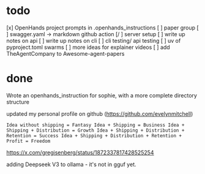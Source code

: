 # todo
[x] OpenHands project prompts in .openhands_instructions
[ ] paper group 
[ ] swagger.yaml -> markdown github action
[/ ] server setup
[ ] write up notes on api 
[ ] write up notes on cli
[ ] cli testing/ api testing
[ ] uv of pyproject.toml swarms
[ ] more ideas for explainer videos
[ ] add TheAgentCompany to Awesome-agent-papers

# done
Wrote an openhands_instruction for sophie, with a more complete directory structure

updated my personal profile on github (https://github.com/evelynmitchell)

```
Idea without shipping = Fantasy Idea + Shipping = Business Idea + Shipping + Distribution = Growth Idea + Shipping + Distribution + Retention = Success Idea + Shipping + Distribution + Retention + Profit = Freedom

```
https://x.com/gregisenberg/status/1872337817428525254

adding Deepseek V3 to ollama - it's not in gguf yet.
